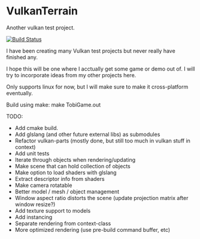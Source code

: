 # VulkanTerrain
Another vulkan test project. 

[![Build Status](https://dev.azure.com/shada/VulkanTerrain/_apis/build/status/VulkanTerrain-CI?branchName=master)](https://dev.azure.com/shada/VulkanTerrain/_build/latest?definitionId=1)

I have been creating many Vulkan test projects but never really have finished any.

I hope this will be one where I acctually get some game or demo out of. I will try to incorporate ideas from my other projects here.

Only supports linux for now, but I will make sure to make it cross-platform eventually. 

Build using make:
    make TobiGame.out

TODO:
* Add cmake build. 
* Add glslang (and other future external libs) as submodules 
* Refactor vulkan-parts (mostly done, but still too much in vulkan stuff in context)
* Add unit tests
* Iterate through objects when rendering/updating
* Make scene that can hold collection of objects
* Make option to load shaders with glslang 
* Extract descriptor info from shaders
* Make camera rotatable
* Better model / mesh / object management
* Window aspect ratio distorts the scene (update projection matrix after window resize?)
* Add texture support to models
* Add instancing
* Separate rendering from context-class
* More optimized rendering (use pre-build command buffer, etc)